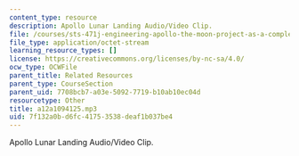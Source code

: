 ```yaml
---
content_type: resource
description: Apollo Lunar Landing Audio/Video Clip.
file: /courses/sts-471j-engineering-apollo-the-moon-project-as-a-complex-system-spring-2007/7f132a0bd6fc41753538deaf1b037be4_a12a1094125.mp3
file_type: application/octet-stream
learning_resource_types: []
license: https://creativecommons.org/licenses/by-nc-sa/4.0/
ocw_type: OCWFile
parent_title: Related Resources
parent_type: CourseSection
parent_uid: 7708bcb7-a03e-5092-7719-b10ab10ec04d
resourcetype: Other
title: a12a1094125.mp3
uid: 7f132a0b-d6fc-4175-3538-deaf1b037be4
---
```

Apollo Lunar Landing Audio/Video Clip.